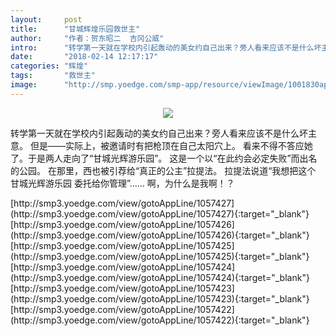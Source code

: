 ```yaml
---
layout:     post
title:      "甘城辉煌乐园救世主"
author:     "作者：贺东昭二  吉冈公威"
intro:      "转学第一天就在学校内引起轰动的美女约自己出来？旁人看来应该不是什么坏主意。 但是——实际上，被邀请时有把枪顶在自己太阳穴上。 看来不得不答应她了。于是两人走向了“甘城光辉游乐园”。 这是一个以“在此约会必定失败”而出名的公园。 在那里，西也被引荐给“真正的公主”拉提法。 拉提法说道“我想把这个 甘城光辉游乐园 委托给你管理”…… 啊，为什么是我啊！？"
date:       "2018-02-14 12:17:17"
categories: "辉煌"
tags:       "救世主"
image:      "http://smp.yoedge.com/smp-app/resource/viewImage/1001830appline.png"
---
```

<div style="text-align: center">
<p><img src="http://smp.yoedge.com/smp-app/resource/viewImage/1001830appline.png"/></p>
</div>
<p class="post-meta">
<span>转学第一天就在学校内引起轰动的美女约自己出来？旁人看来应该不是什么坏主意。 但是——实际上，被邀请时有把枪顶在自己太阳穴上。 看来不得不答应她了。于是两人走向了“甘城光辉游乐园”。 这是一个以“在此约会必定失败”而出名的公园。 在那里，西也被引荐给“真正的公主”拉提法。 拉提法说道“我想把这个 甘城光辉游乐园 委托给你管理”…… 啊，为什么是我啊！？</span>
</p>
[http://smp3.yoedge.com/view/gotoAppLine/1057427](http://smp3.yoedge.com/view/gotoAppLine/1057427){:target="_blank"}
[http://smp3.yoedge.com/view/gotoAppLine/1057426](http://smp3.yoedge.com/view/gotoAppLine/1057426){:target="_blank"}
[http://smp3.yoedge.com/view/gotoAppLine/1057425](http://smp3.yoedge.com/view/gotoAppLine/1057425){:target="_blank"}
[http://smp3.yoedge.com/view/gotoAppLine/1057424](http://smp3.yoedge.com/view/gotoAppLine/1057424){:target="_blank"}
[http://smp3.yoedge.com/view/gotoAppLine/1057423](http://smp3.yoedge.com/view/gotoAppLine/1057423){:target="_blank"}
[http://smp3.yoedge.com/view/gotoAppLine/1057422](http://smp3.yoedge.com/view/gotoAppLine/1057422){:target="_blank"}


